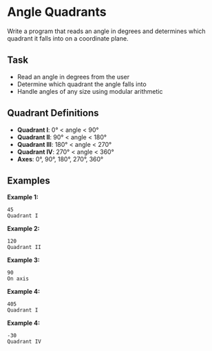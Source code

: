 # Angle Quadrants

Write a program that reads an angle in degrees and determines which quadrant it falls into on a coordinate plane.

## Task
- Read an angle in degrees from the user
- Determine which quadrant the angle falls into
- Handle angles of any size using modular arithmetic

## Quadrant Definitions
- **Quadrant I**: 0° < angle < 90°
- **Quadrant II**: 90° < angle < 180°
- **Quadrant III**: 180° < angle < 270°
- **Quadrant IV**: 270° < angle < 360°
- **Axes**: 0°, 90°, 180°, 270°, 360°

## Examples
**Example 1:**
```
45
Quadrant I
```

**Example 2:**
```
120
Quadrant II
```

**Example 3:**
```
90
On axis
```

**Example 4:**
```
405
Quadrant I
```

**Example 4:**
```
-30
Quadrant IV
```

